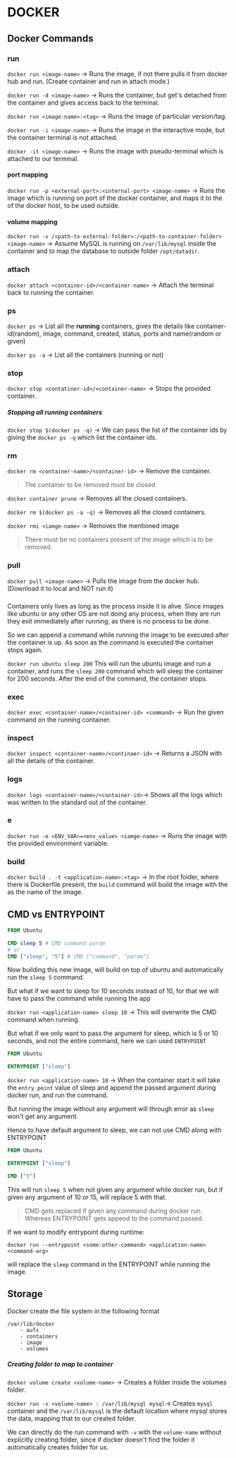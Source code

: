 # DOCKER

## Docker Commands

### run

`docker run <image-name>` -> Runs the image, if not there pulls it from docker hub and run. (Create container and run in attach mode.)

`docker run -d <image-name>` -> Runs the container, but get's detached from the container and gives access back to the terminal.

`docker run <image-name>:<tag>` -> Runs the image of particular version/tag.

`docker run -i <image-name>` -> Runs the image in the interactive mode, but the container terminal is  not attached.

`docker -it <image-name>` -> Runs the image with pseudo-terminal which is attached to our terminal.

#### port mapping

`docker run -p <external-port>:<internal-port> <image-name>` -> Runs the image which is running on port <internal-port> of the docker container, and maps it to the <external-port> of the docker host, to be used outside.  

#### volume mapping

`docker run -v /<path-to-external-folder>:/<path-to-container-folder> <image-name>` -> Assume MySQL is running on `/var/lib/mysql` inside the container and to map the database to outside folder `/opt/datadir`. 

### attach

`docker attach <container-id>/<container-name>` -> Attach the terminal back to running the container. 

### ps

`docker ps` -> List all the **running** containers, gives the details like container-id(random), image, command, created, status, ports and name(random or given)

`docker ps -a` -> List all the containers (running or not)

### stop

`docker stop <contatiner-id>/<container-name>` -> Stops the provided container.

##### Stopping all running containers

`docker stop $(docker ps -q)` -> We can pass the list of the container ids by giving the `docker ps -q` which list the container ids.

### rm

 `docker rm <container-name>/<container-id>` -> Remove the container. 

> The container to be removed must be closed

`docker container prune` -> Removes all the closed containers.

`docker rm $(docker ps -a -q)` -> Removes all the closed containers.



`docker rmi <iamge-name>` -> Removes the mentioned image

>  There must be no containers present of the image which is to be removed.

### pull

`docker pull <image-name>`  -> Pulls the image from the docker hub. (Download it to local and NOT run it)

### <appending command>

Containers only lives as long as the process inside it is alive. Since images like ubuntu or any other OS are not doing any process, when they are run they exit immediately after running, as there is no process to be done.

So we can append a command while running the image to be executed after the container is up. As soon as the command is executed the container stops again.

`docker run ubuntu sleep 200` This  will run the ubuntu image and run a container, and runs the `sleep 200` command which will sleep the container for 200 seconds. After the end of the command, the container stops.

### exec

`docker exec <container-name>/<container-id> <command>` -> Run the given command on the running container.

 ### inspect

`docker inspect <container-naem>/<continaer-id>` -> Returns a JSON with all the details of the container.

### logs

`docker logs <container-name>/<container-id>`-> Shows all the logs which was written to the standard out of the container.

### e

`docker run -e <ENV_VAR>=<env_value> <iamge-name>` -> Runs the image with the provided environment variable.

### build

`docker build . -t <application-name>:<tag>` -> In the root folder, where there is Dockerfile present, the `build` command will build the image with the <application-name> as the name of the image.

## CMD vs ENTRYPOINT

```dockerfile
FROM Ubuntu

CMD sleep 5 # CMD command param
# or
CMD ["sleep", "5"] # CMD ["command", "param"]
```

Now building this new Image, will build on top of ubuntu and automatically run the `sleep 5` command.

But what if we want to sleep for 10 seconds instead of 10, for that we will have to pass the command while running the app

`docker run <application-name> sleep 10` -> This will overwrite the CMD command when running.

But what if we only want to pass the argument for sleep, which is 5 or 10 seconds, and not the entire command, here we can used `ENTRYPOINT`

```dockerfile
FROM Ubuntu

ENTRYPOINT ["sleep"]
```

`docker run <application-name> 10` -> When the container start it will take the `entry point` value of sleep and append  the passed argument during docker run, and run the command.

But running the image without any argument will through error as `sleep` won't get any argument.

Hence to have default argument to sleep, we can not use CMD along with ENTRYPOINT

```dockerfile
FROM Ubuntu

ENTRYPOINT ["sleep"]

CMD ["5"]
```

This will run `sleep 5` when not given any argument while docker run, but if given any argument of 10 or 15, will replace 5 with that.

> CMD gets replaced if given any command during docker run. Whereas ENTRYPOINT gets append to the command passed.

If we want to modify entrypoint during runtime:

`docker run --entrypoint <some-other-command> <application-name> <command-arg>`

<some-other-command> will replace the `sleep` command in the ENTRYPOINT while running the image.

## Storage

Docker create the file system in the following format

```
/var/lib/docker
	- aufs
	- containers
	- image
	- volumes
```

##### Creating folder to map to container

`docker volume create <volume-name>` -> Creates a folder inside the volumes folder.

`docker run -v <volume-name> : /var/lib/mysql mysql`-> Creates `mysql` container and the `/var/lib/mysql` is the default location where mysql stores the data, mapping that to our created folder.

We can directly do the run command with `-v` with the `volume-name` without explicitly creating folder, since if docker doesn't find the folder it automatically creates folder for us.  

